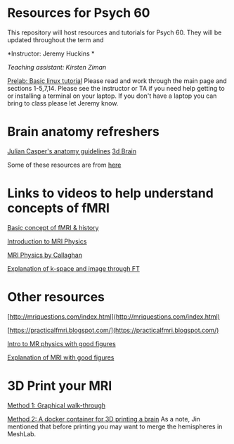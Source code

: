 # Resources for Psych 60
This repository will host resources and tutorials for Psych 60. They will be updated throughout the term and 

*Instructor: Jeremy Huckins *

*Teaching assistant: Kirsten Ziman*

[Prelab: Basic linux tutorial](https://ryanstutorials.net/linuxtutorial/) Please read and work through the main page and sections 1-5,7,14. Please see the instructor or TA if you need help getting to or installing a terminal on your laptop. If you don't have a laptop you can bring to class please let Jeremy know.

# Brain anatomy refreshers

[Julian Casper's anatomy guidelines](https://www.humanbrainmapping.org/files/2017/ED%20Courses/Course%20Materials/Anatomy_Caspers_Julian.pdf)
[3d Brain](https://www.brainfacts.org/3D-Brain#intro=false&focus=Brain-cerebral_hemisphere-right)

Some of these resources are from [here](https://pbeukema.github.io/labhacks/#fmri)

# Links to videos to help understand concepts of fMRI

[Basic concept of fMRI & history](https://www.youtube.com/watch?v=djAxjtN_7VE)

[Introduction to MRI Physics](https://www.youtube.com/watch?v=Ok9ILIYzmaY)

[MRI Physics by Callaghan](http://mriquestions.com/callaghan-videos-on-nmr.html)

[Explanation of k-space and image through FT](https://www.youtube.com/watch?v=FI5frNsRTI4)

# Other resources
[http://mriquestions.com/index.html](http://mriquestions.com/index.html)

[https://practicalfmri.blogspot.com/](https://practicalfmri.blogspot.com/)

[Intro to MR physics with good figures](https://mrimaster.com/physics%20intro.html)

[Explanation of MRI with good figures](https://www.researchgate.net/publication/49645994_Cardiovascular_magnetic_resonance_physics_for_clinicians_Part_I)

# 3D Print your MRI
[Method 1: Graphical walk-through](https://imgur.com/a/3mFsX)

[Method 2: A docker container for 3D printing a brain](https://github.com/danjonpeterson/brain_printer)
As a note, Jin mentioned that before printing you may want to merge the hemispheres in MeshLab.
